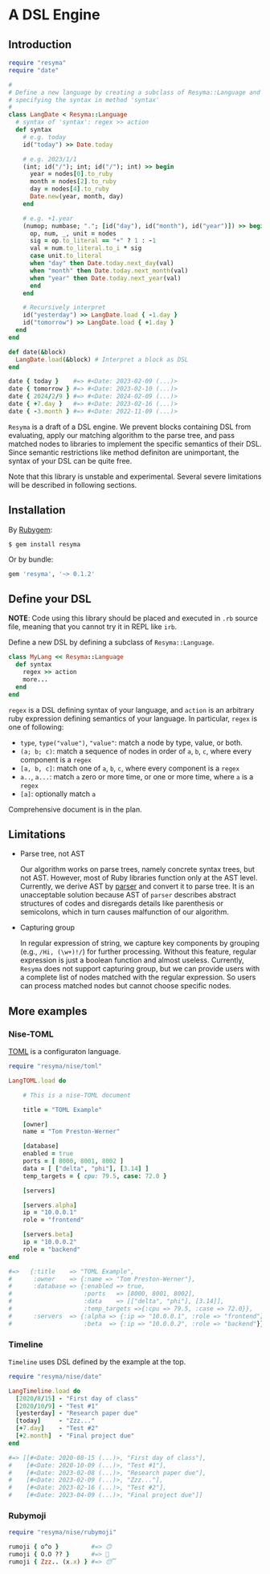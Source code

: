 # A DSL Engine

## Introduction

```ruby
require "resyma"
require "date"

#
# Define a new language by creating a subclass of Resyma::Language and
# specifying the syntax in method 'syntax'
#
class LangDate < Resyma::Language
  # syntax of 'syntax': regex >> action
  def syntax
    # e.g. today
    id("today") >> Date.today

    # e.g. 2023/1/1
    (int; id("/"); int; id("/"); int) >> begin
      year = nodes[0].to_ruby
      month = nodes[2].to_ruby
      day = nodes[4].to_ruby
      Date.new(year, month, day)
    end

    # e.g. +1.year
    (numop; numbase; "."; [id("day"), id("month"), id("year")]) >> begin
      op, num, _, unit = nodes
      sig = op.to_literal == "+" ? 1 : -1
      val = num.to_literal.to_i * sig
      case unit.to_literal
      when "day" then Date.today.next_day(val)
      when "month" then Date.today.next_month(val)
      when "year" then Date.today.next_year(val)
      end
    end

    # Recursively interpret
    id("yesterday") >> LangDate.load { -1.day }
    id("tomorrow") >> LangDate.load { +1.day }
  end
end

def date(&block)
  LangDate.load(&block) # Interpret a block as DSL
end

date { today }    #=> #<Date: 2023-02-09 (...)>
date { tomorrow } #=> #<Date: 2023-02-10 (...)>
date { 2024/2/9 } #=> #<Date: 2024-02-09 (...)>
date { +7.day }   #=> #<Date: 2023-02-16 (...)>
date { -3.month } #=> #<Date: 2022-11-09 (...)>
```

`Resyma` is a draft of a DSL engine. We prevent blocks containing DSL from evaluating, apply our matching algorithm to the parse tree, and pass matched nodes to libraries to implement the specific semantics of their DSL. Since semantic restrictions like method definiton are unimportant, the syntax of your DSL can be quite free.

Note that this library is unstable and experimental. Several severe limitations will be described in following sections.

## Installation

By [Rubygem](https://rubygems.org/gems/resyma):

```shell
$ gem install resyma
```

Or by bundle:

```ruby
gem 'resyma', '~> 0.1.2'
```

## Define your DSL

**NOTE**: Code using this library should be placed and executed in `.rb` source file, meaning that you cannot try it in REPL like `irb`.

Define a new DSL by defining a subclass of `Resyma::Language`.

```ruby
class MyLang << Resyma::Language
  def syntax
    regex >> action
    more...
  end
end
```

`regex` is a DSL defining syntax of your language, and `action` is an arbitrary ruby expression defining semantics of your language. In particular, `regex` is one of following:

- `type`, `type("value")`, `"value"`: match a node by type, value, or both.
- `(a; b; c)`: match a sequence of nodes in order of `a`, `b`, `c`, where every component is a `regex`
- `[a, b, c]`: match one of `a`, `b`, `c`, where every component is a `regex`
- `a..`, `a...`: match `a` zero or more time, or one or more time, where `a` is a `regex`
- `[a]`: optionally match `a`

Comprehensive document is in the plan.

## Limitations

- Parse tree, not AST

  Our algorithm works on parse trees, namely concrete syntax trees, but not AST. However, most of Ruby libraries function only at the AST level. Currently, we derive AST by [parser](https://github.com/whitequark/parser) and convert it to parse tree. It is an unacceptable solution because AST of `parser` describes abstract structures of codes and disregards details like parenthesis or semicolons, which in turn causes malfunction of our algorithm.
- Capturing group

  In regular expression of string, we capture key components by grouping (e.g., `/Hi, (\w+)!/`) for further processing. Without this feature, regular expression is just a boolean function and almost useless. Currently, `Resyma` does not support capturing group, but we can provide users with a complete list of nodes matched with the regular expression. So users can process matched nodes but cannot choose specific nodes.

## More examples

### Nise-TOML

[TOML](https://toml.io/en/) is a configuraton language.

```ruby
require "resyma/nise/toml"

LangTOML.load do

    # This is a nise-TOML document

    title = "TOML Example"

    [owner]
    name = "Tom Preston-Werner"

    [database]
    enabled = true
    ports = [ 8000, 8001, 8002 ]
    data = [ ["delta", "phi"], [3.14] ]
    temp_targets = { cpu: 79.5, case: 72.0 }

    [servers]

    [servers.alpha]
    ip = "10.0.0.1"
    role = "frontend"

    [servers.beta]
    ip = "10.0.0.2"
    role = "backend"
end

#=>   {:title    => "TOML Example",
#      :owner    => {:name => "Tom Preston-Werner"},
#      :database => {:enabled => true,
#                    :ports   => [8000, 8001, 8002],
#                    :data    => [["delta", "phi"], [3.14]],
#                    :temp_targets =>{:cpu => 79.5, :case => 72.0}},
#      :servers  => {:alpha => {:ip => "10.0.0.1", :role => "frontend"},
#                    :beta  => {:ip => "10.0.0.2", :role => "backend"}}}
```

### Timeline

`Timeline` uses DSL defined by the example at the top.

```ruby
require "resyma/nise/date"

LangTimeline.load do
  [2020/8/15] - "First day of class"
  [2020/10/9] - "Test #1"
  [yesterday] - "Research paper due"
  [today]     - "Zzz..."
  [+7.day]    - "Test #2"
  [+2.month]  - "Final project due"
end

#=> [[#<Date: 2020-08-15 (...)>, "First day of class"],
#    [#<Date: 2020-10-09 (...)>, "Test #1"],
#    [#<Date: 2023-02-08 (...)>, "Research paper due"],
#    [#<Date: 2023-02-09 (...)>, "Zzz..."],
#    [#<Date: 2023-02-16 (...)>, "Test #2"],
#    [#<Date: 2023-04-09 (...)>, "Final project due"]]
```

### Rubymoji

```ruby
require "resyma/nise/rubymoji"

rumoji { o^o }         #=> 🙃
rumoji { O.O ?? }      #=> 🤔
rumoji { Zzz.. (x.x) } #=> 😴
```
